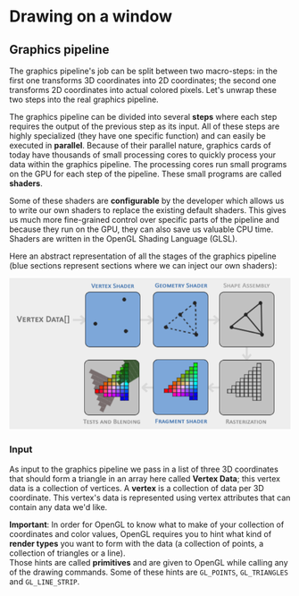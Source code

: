 # Drawing on a window

## Graphics pipeline

The graphics pipeline's job can be split between two macro-steps: in the first one transforms 3D coordinates into 2D coordinates; the second one transforms 2D coordinates into actual colored pixels. Let's unwrap these two steps into the real graphics pipeline.

The graphics pipeline can be divided into several **steps** where each step requires the output of the previous step as its input. All of these steps are highly specialized (they have one specific function) and can easily be executed in **parallel**. Because of their parallel nature, graphics cards of today have thousands of small processing cores to quickly process your data within the graphics pipeline. The processing cores run small programs on the GPU for each step of the pipeline. These small programs are called **shaders**.

Some of these shaders are **configurable** by the developer which allows us to write our own shaders to replace the existing default shaders. This gives us much more fine-grained control over specific parts of the pipeline and because they run on the GPU, they can also save us valuable CPU time. Shaders are written in the OpenGL Shading Language (GLSL).

Here an abstract representation of all the stages of the graphics pipeline (blue sections represent sections where we can inject our own shaders):

![graphicsPipeline](resources/graphicsPipeline.png)

### Input

As input to the graphics pipeline we pass in a list of three 3D coordinates that should form a triangle in an array here called **Vertex Data**; this vertex data is a collection of vertices. A **vertex** is a collection of data per 3D coordinate. This vertex's data is represented using vertex attributes that can contain any data we'd like.

**Important**: In order for OpenGL to know what to make of your collection of coordinates and color values, OpenGL requires you to hint what kind of **render types** you want to form with the data (a collection of points, a collection of triangles or a line).
\
Those hints are called **primitives** and are given to OpenGL while calling any of the drawing commands. Some of these hints are `GL_POINTS`, `GL_TRIANGLES` and `GL_LINE_STRIP`.
